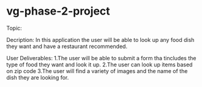 # vg-phase-2-project
Topic: 

Decription: 
In this application the user will be able to look up any food dish they want and have a restaurant recommended. 

User Deliverables: 
1.The user will be able to submit a form tha tincludes the type of food they want and look it up.
2.The user can look up items based on zip code 
3.The user will find a variety of images and the name of the dish they are looking for.
